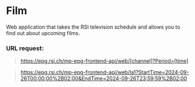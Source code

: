 # Film

Web application that takes the RSI television schedule and allows you to find out about upcoming films.

### URL request:

> https://epg.rsi.ch/mp-epg-frontend-api/web/[channel]?Period=[time]

> https://epg.rsi.ch/mp-epg-frontend-api/web/la1?StartTime=2024-09-26T00:00:00%2B02:00&EndTime=2024-09-26T23:59:59%2B02:00
